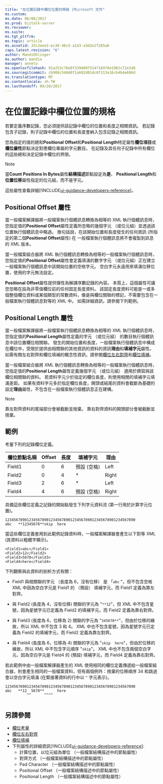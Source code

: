 ```yaml
---
title: "在位置記錄中欄位位置的規格 |Microsoft 文件"
ms.custom: 
ms.date: 06/08/2017
ms.prod: biztalk-server
ms.reviewer: 
ms.suite: 
ms.tgt_pltfrm: 
ms.topic: article
ms.assetid: 33c2eee3-ec30-46c5-a143-a3d2e2f265a6
caps.latest.revision: "6"
author: MandiOhlinger
ms.author: mandia
manager: anneta
ms.openlocfilehash: 91a253c76e8f3394897514716978e1902cf2e3d8
ms.sourcegitcommit: cb908c540d8f1a692d01dc8f313e16cb4b4e696d
ms.translationtype: MT
ms.contentlocale: zh-TW
ms.lasthandoff: 09/20/2017
---
```

# <a name="specification-of-field-positions-within-positional-records"></a>在位置記錄中欄位位置的規格
若要定義序數記錄，您必須提供該記錄中欄位的位置和長度之相關資訊。 若記錄包含子記錄，則子記錄中欄位的位置和長度會納入包含記錄之相關資訊。  
  
 您為指定的值的總和**Positional Offset**和**Positional Length**特定屬性**欄位項目**或**欄位屬性**節點決定對應欄位專屬的字元數目。 在記錄及其任何子記錄中所有欄位的這些總和決定記錄中欄位的界限。  
  
> [!NOTE]
>  當**Count Positions In Bytes**屬性**結構描述**節點設定為**是**、 **Positional Length**和**位置位移**屬性指定的位元組，而不是字元。  

這些屬性查看詳細[!INCLUDE[ui-guidance-developers-reference](../includes/ui-guidance-developers-reference.md)]。
  
## <a name="positional-offset-property"></a>Positional Offset 屬性  
 當一般檔案解譯器將一般檔案執行個體訊息轉換為相等的 XML 執行個體訊息時，您指定值的**Positional Offset**屬性定義所忽略的幾個字元 （或位元組）並透過該位置執行個體訊息中略過。 換句話說，在該開始位置和長度發生的任何資訊 (所指定的第二個**Positional Offset**屬性) 在 一般檔案執行個體訊息將不會複製到訊息的 XML 版本。  
  
 當一般檔案組合器將 XML 執行個體訊息轉換為相等的一般檔案執行個體訊息時，您指定值的**Positional Offset**屬性會定義填滿的數字字元 （或位元組）正在建立一般檔案執行個體訊息中該開始位置的空格字元。 空白字元永遠用來填滿位移位置，使用的字元無法設定。  
  
 **Positional Offset**屬性提供彈性為解譯序數記錄的內容。 本質上，這個屬性可讓您忽略在設為非零值欄位前的任何固定長度資料。 該固定長度資料可能是一或多個整個欄位資料或某個類型的常數資料，像是與欄位關聯的標記，不需要包含在一般檔案執行個體訊息對等的 XML 中。 如需詳細資訊，請參閱下列範例。  
  
## <a name="positional-length-property"></a>Positional Length 屬性  
 當一般檔案解譯器將一般檔案執行個體訊息轉換為相等的 XML 執行個體訊息時，您指定值的**Positional Length**屬性定義的字元 （或位元組） 的數目執行個體訊息中該位置欄位相關聯。 發生的開始位置和長度，一般檔案執行個體訊息中構成在欄位中，受限於提供由相關聯的其他資訊的資料的資訊**理由**和**填補字元**屬性。 如需有關左右對齊和欄位填補的概念性資訊，請參閱[欄位左右對齊](../core/field-justification.md)和[欄位填補](../core/field-padding.md)。  
  
 當一般檔案組合器將 XML 執行個體訊息轉換為相等的一般檔案執行個體訊息時，您指定值的**Positional Length**屬性定義幾個字元 （或位元組） 適用於撰寫與該欄位相關聯的資料。 若資料字元少於指定的欄位長度，則使用相關的填補字元填滿差距。 如果有資料字元多於指定欄位長度，開頭或結尾的資料會截斷為基礎的設定**理由**屬性，不包含在一般檔案執行個體訊息正在建構。  
  
> [!NOTE]
>  靠左對齊資料的尾端部分會被截斷並捨棄。 靠右對齊資料的開頭部分會被截斷並捨棄。  
  
## <a name="example"></a>範例  
 考量下列的記錄欄位定義。  
  
|欄位節點名稱|Offset|長度|填補字元|理由|  
|---------------------|------------|------------|-------------------|-------------------|  
|Field1|0|6|預設 (空格)|Left|  
|Field2|0|4|*|Right|  
|Field3|2|6|*|Left|  
|Field4|4|6|預設 (空格)|Right|  
  
 具備這些欄位定義之記錄的開始點發生下列字元資料流 (第一行用於計算字元位置)。  
  
```  
123456789012345678901234567890123456789012345678901234567890  
abc   **12345678**skip  here  
```  
  
 當這些欄位定義套用到此範例記錄資料時，一般檔案解譯器會產生以下對等 XML (其資料以粗體字顯示)。  
  
```  
<Field1>abc</Field1>  
<Field2>12</Field2>  
<Field3>5678</Field3>  
<Field4>here</Field4>  
```  
  
 下列觀察與此資料的剖析方式有關：  
  
-   Field1 與相關聯的字元 （長度為 6，沒有位移） 是 「`abc` "，但不包含空格 XML 中因為空白字元是 Field1 的 （預設） 填補字元，而 Field1 定義為靠左對齊。  
  
-   與 Field2 (長度為 4，沒有位移) 關聯的字元為 "`**12`"，但 XML 中不包含星號，因為星號字元已定義為 Field2 的填補字元，而 Field2 定義為靠右對齊。  
  
-   與 Field3 (長度為 6，位移為 2) 關聯的字元為 "`345678**`"，但由於位移的緣故，所以 XML 中不包含 3 和 4。 XML 中也不包含星號，因為星號字元已定義為 Field2 的填補字元，而 Field2 定義為靠左對齊。  
  
-   與 Field4 (長度為 6，位移為 4) 關聯的字元為 "`skip  here`"，但由於位移的緣故，所以 XML 中不包含字元順序 "`skip`"。 XML 中也不包含兩個空白字元，因為空白字元是 Field4 的 (預設) 填補字元，而 Field4 定義為靠右對齊。  
  
 若此範例中由一般檔案解譯器產生的 XML 使用相同的欄位定義傳遞給一般檔案組合器，則會產生相同的一般檔案資料，但有兩個例外：捨棄的位移順序 34 和跳過會以空白字元填滿 (在緊接著資料的行中以 `^` 字元表示)。  
  
```  
123456789012345678901234567890123456789012345678901234567890  
abc   **12  5678**      here  
          ^^      ^^^^  
  
```  
  
## <a name="see-also"></a>另請參閱  
-  [欄位考量](../core/field-considerations.md)    
-  [欄位左右對齊](../core/field-justification.md)   
-  [欄位填補](../core/field-padding.md)   
- 下列屬性的詳細資訊[!INCLUDE[ui-guidance-developers-reference](../includes/ui-guidance-developers-reference.md)]:  
    - 計算位置，以位元組為單位 （一般檔案結構描述中的節點屬性）  
    - 對齊方式 （一般檔案結構描述中的節點屬性）  
    - Pad Character （一般檔案結構描述中的節點屬性） 
    - Positional Offset （一般檔案結構描述中的節點屬性）
    - Positional Length （一般檔案結構描述中的節點屬性）